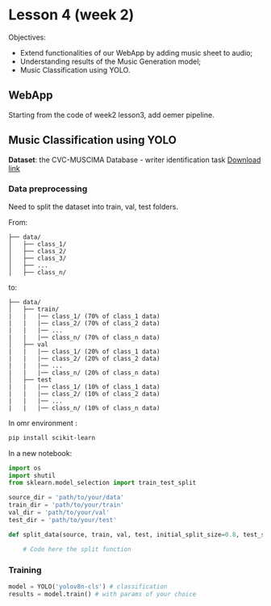 # Lesson 4 (week 2)

Objectives:

* Extend functionalities of our WebApp by adding music sheet to audio;
* Understanding results of the Music Generation model;
* Music Classification using YOLO.

## WebApp

Starting from the code of week2 lesson3, add oemer pipeline.

## Music Classification using YOLO

**Dataset**: the CVC-MUSCIMA Database - writer identification task
[Download link](http://datasets.cvc.uab.es/muscima/CVCMUSCIMA_WI.zip)

### Data preprocessing

Need to split the dataset into train, val, test folders.

From:
```
├── data/
│   ├── class_1/
│   ├── class_2/
│   ├── class_3/
│   ├── ...
│   ├── class_n/
```

to:
```
├── data/
│   ├── train/
|   |   |── class_1/ (70% of class_1 data)
|   |   |── class_2/ (70% of class_2 data)
|   |   |── ...
|   |   |── class_n/ (70% of class_n data)
│   ├── val
|   |   |── class_1/ (20% of class_1 data)
|   |   |── class_2/ (20% of class_2 data)
|   |   |── ...
|   |   |── class_n/ (20% of class_n data)
│   ├── test
|   |   |── class_1/ (10% of class_1 data)
|   |   |── class_2/ (10% of class_2 data)
|   |   |── ...
|   |   |── class_n/ (10% of class_n data)
```

In omr environment :

```bash
pip install scikit-learn
```

In a new notebook:

```python
import os
import shutil
from sklearn.model_selection import train_test_split

source_dir = 'path/to/your/data'
train_dir = 'path/to/your/train'
val_dir = 'path/to/your/val'
test_dir = 'path/to/your/test'

def split_data(source, train, val, test, initial_split_size=0.8, test_size=0.05):

    # Code here the split function

```

### Training

```python
model = YOLO('yolov8n-cls') # classification
results = model.train() # with params of your choice
```